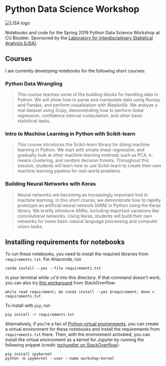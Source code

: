 # Python Data Science Workshop
![LISA logo](https://raw.githubusercontent.com/wshand/Python-Data-Science-Workshop/master/assets/LISA_logo_medium.jpg)

Notebooks and code for the Spring 2019 Python Data Science Workshop at CU Boulder. Sponsored by the [Laboratory for Interdisciplinary Statistical Analysis (LISA)](https://www.colorado.edu/lab/lisa/).

## Courses
I am currently developing notebooks for the following short courses:

### Python Data Wrangling
> This course teaches some of the building blocks for handling data in Python. We will show how to parse and manipulate data using Numpy and Pandas, and perform visualization with Matplotlib. We analyze a real dataset using Scipy, demonstrating how to perform linear regression, confidence interval computation, and other basic statistical tasks.

### Intro to Machine Learning in Python with Scikit-learn
> This course introduces the Scikit-learn library for doing machine learning in Python. We start with simple linear regression, and gradually look at other machine learning methods such as PCA, k-means clustering, and random decision forests. Throughout this session, students will learn how to use Scikit-learn to create their own machine learning pipeline for real-world problems.

### Building Neural Networks with Keras
> Neural networks are becoming an increasingly important tool in machine learning. In this short course, we demonstrate how to rapidly prototype an artificial neural network (ANN) in Python using the Keras library. We briefly introduce ANNs, including important variations like convolutional networks. Using Keras, students will build their own networks for some basic natural language processing and computer vision tasks.

## Installing requirements for notebooks
To run these notebooks, you need to install the required libraries from `requirements.txt`. For Anaconda, run

```
conda install --yes --file requirements.txt
```

in your terminal while `cd`'d into this directory. If that command doesn't work, you can also try [this workaround](https://stackoverflow.com/a/38609653) from StackOverflow:

```
while read requirement; do conda install --yes $requirement; done < requirements.txt
```

To install with `pip`, run

```
pip install -r requirements.txt
```

Alternatively, if you're a fan of [Python virtual environments](https://docs.python.org/3/tutorial/venv.html), you can create a virtual environment for these notebooks and install the requirements from `requirements.txt` there. Then, with the environment activated, you can install the virtual environment as a kernel for Jupyter by running the following snippet (credit: [tschundler on StackOverflow](https://stackoverflow.com/a/37891993)):

```
pip install ipykernel
python -m ipykernel --user --name workshop-kernel
```
